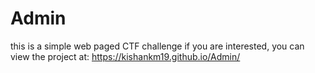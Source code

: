 # Admin



this is a simple web paged CTF challenge if you are interested, you can view the project at: https://kishankm19.github.io/Admin/
